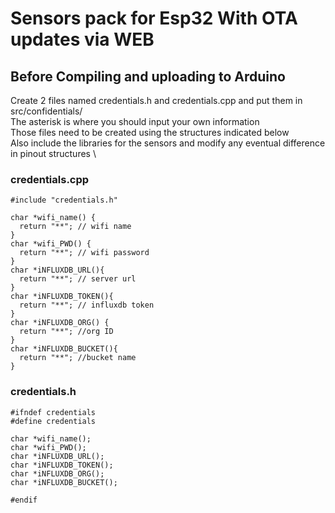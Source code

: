 # Sensors pack for Esp32 With OTA updates via WEB

## Before Compiling and uploading to Arduino
Create 2 files named credentials.h and credentials.cpp and put them in src/confidentials/ \
The asterisk is where you should input your own information \
Those files need to be created using the structures indicated below \
Also include the libraries for the sensors and modify any eventual difference in pinout structures \
### credentials.cpp
```
#include "credentials.h"

char *wifi_name() {
  return "**"; // wifi name
}
char *wifi_PWD() {
  return "**"; // wifi password
}
char *iNFLUXDB_URL(){
  return "**"; // server url
}
char *iNFLUXDB_TOKEN(){
  return "**"; // influxdb token
}
char *iNFLUXDB_ORG() {
  return "**"; //org ID
}
char *iNFLUXDB_BUCKET(){
  return "**"; //bucket name
}
```
### credentials.h
```
#ifndef credentials
#define credentials

char *wifi_name();
char *wifi_PWD();
char *iNFLUXDB_URL();
char *iNFLUXDB_TOKEN();
char *iNFLUXDB_ORG();
char *iNFLUXDB_BUCKET();

#endif
```
